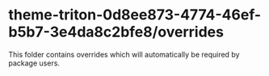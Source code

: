 # theme-triton-0d8ee873-4774-46ef-b5b7-3e4da8c2bfe8/overrides

This folder contains overrides which will automatically be required by package users.
